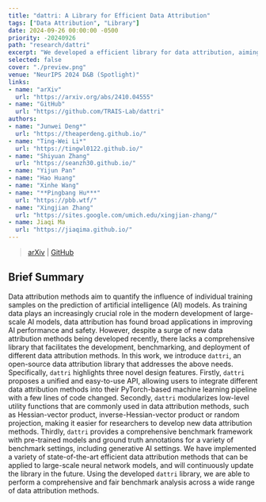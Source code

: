 ```yaml
---
title: "dattri: A Library for Efficient Data Attribution"
tags: ["Data Attribution", "Library"]
date: 2024-09-26 00:00:00 -0500
priority: -20240926
path: "research/dattri"
excerpt: "We developed a efficient library for data attribution, aiming to streamline the development of data attribution algorithms."
selected: false
cover: "./preview.png"
venue: "NeurIPS 2024 D&B (Spotlight)"
links:
- name: "arXiv"
  url: "https://arxiv.org/abs/2410.04555"
- name: "GitHub"
  url: "https://github.com/TRAIS-Lab/dattri"
authors:
- name: "Junwei Deng*"
  url: "https://theaperdeng.github.io/"
- name: "Ting-Wei Li*"
  url: "https://tingwl0122.github.io/"
- name: "Shiyuan Zhang"
  url: "https://seanzh30.github.io/"
- name: "Yijun Pan"
- name: "Hao Huang"
- name: "Xinhe Wang"
- name: "**Pingbang Hu***"
  url: "https://pbb.wtf/"
- name: "Xingjian Zhang"
  url: "https://sites.google.com/umich.edu/xingjian-zhang/"
- name: Jiaqi Ma
  url: "https://jiaqima.github.io/"
---
```


> [arXiv](https://arxiv.org/abs/2410.04555) | [GitHub](https://github.com/TRAIS-Lab/dattri)

## Brief Summary

Data attribution methods aim to quantify the influence of individual training samples on the prediction of artificial intelligence (AI) models. As training data plays an increasingly crucial role in the modern development of large-scale AI models, data attribution has found broad applications in improving AI performance and safety. However, despite a surge of new data attribution methods being developed recently, there lacks a comprehensive library that facilitates the development, benchmarking, and deployment of different data attribution methods. In this work, we introduce $\texttt{dattri}$, an open-source data attribution library that addresses the above needs. Specifically, $\texttt{dattri}$ highlights three novel design features. Firstly, $\texttt{dattri}$ proposes a unified and easy-to-use API, allowing users to integrate different data attribution methods into their PyTorch-based machine learning pipeline with a few lines of code changed. Secondly, $\texttt{dattri}$ modularizes low-level utility functions that are commonly used in data attribution methods, such as Hessian-vector product, inverse-Hessian-vector product or random projection, making it easier for researchers to develop new data attribution methods. Thirdly, $\texttt{dattri}$ provides a comprehensive benchmark framework with pre-trained models and ground truth annotations for a variety of benchmark settings, including generative AI settings. We have implemented a variety of state-of-the-art efficient data attribution methods that can be applied to large-scale neural network models, and will continuously update the library in the future. Using the developed $\texttt{dattri}$ library, we are able to perform a comprehensive and fair benchmark analysis across a wide range of data attribution methods.

